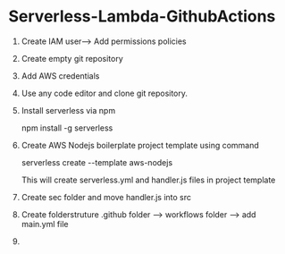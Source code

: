 # Serverless-Lambda-GithubActions

1. Create IAM user--> Add permissions policies

2. Create empty git repository

3. Add AWS credentials 

3. Use any code editor and clone git repository.

4. Install serverless via npm

      npm install -g serverless
    
5. Create AWS Nodejs boilerplate project template using command

      serverless create --template aws-nodejs
      
    This will create serverless.yml and handler.js files in project template 

6. Create sec folder and move handler.js into src

7. Create folderstruture .github folder --> workflows folder --> add main.yml file

8.
